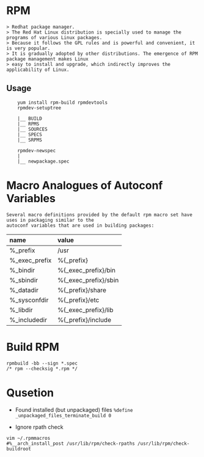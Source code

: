 

# RPM
    > Redhat package manager.  
    > The Red Hat Linux distribution is specially used to manage the programs of various Linux packages. 
    > Because it follows the GPL rules and is powerful and convenient, it is very popular. 
    > It is gradually adopted by other distributions. The emergence of RPM package management makes Linux 
    > easy to install and upgrade, which indirectly improves the applicability of Linux. 

## Usage
```shell
    yum install rpm-build rpmdevtools
    rpmdev-setuptree
    
    |__ BUILD
    |__ RPMS
    |__ SOURCES
    |__ SPECS
    |__ SRPMS

    rpmdev-newspec
    |
    |__ newpackage.spec

```
   
# Macro Analogues of Autoconf Variables

    Several macro definitions provided by the default rpm macro set have uses in packaging similar to the 
    autoconf variables that are used in building packages:

| name | value |
|:-- |:-- |
| %\_prefix | /usr |
| %\_exec\_prefix | %{\_prefix} |
| %\_bindir | %{\_exec\_prefix}/bin |
| %\_sbindir | %{\_exec\_prefix}/sbin |
| %\_datadir | %{\_prefix}/share |
| %\_sysconfdir | %{\_prefix}/etc |
| %\_libdir | %{\_exec\_prefix}/lib |
| %\_includedir | %{\_prefix}/include |


# Build RPM
```
rpmbuild -bb --sign *.spec
/* rpm --checksig *.rpm */
```

# Qusetion
- Found installed (but unpackaged) files 
`%define _unpackaged_files_terminate_build 0`

- Ignore rpath check
```
vim ~/.rpmmacros
#%__arch_install_post /usr/lib/rpm/check-rpaths /usr/lib/rpm/check-buildroot
```


